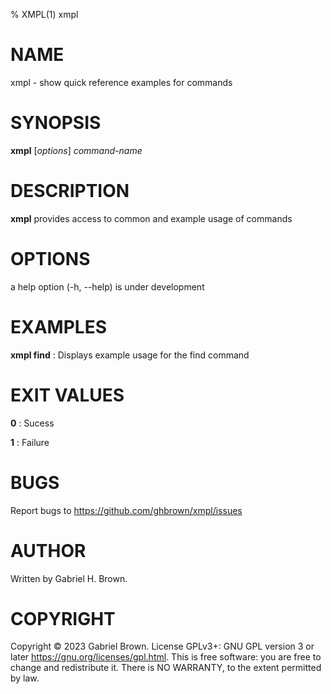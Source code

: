 % XMPL(1) xmpl

# NAME
xmpl - show quick reference examples for commands

# SYNOPSIS
**xmpl** [*options*] *command-name*

# DESCRIPTION
**xmpl** provides access to common and example usage of commands

# OPTIONS
a help option (-h, --help) is under development

# EXAMPLES
**xmpl find**
: Displays example usage for the find command

# EXIT VALUES
**0**
: Sucess

**1**
: Failure

# BUGS
Report bugs to <https://github.com/ghbrown/xmpl/issues>

# AUTHOR
Written by Gabriel H. Brown.

# COPYRIGHT
Copyright © 2023 Gabriel Brown. License GPLv3+: GNU GPL version 3 or later <https://gnu.org/licenses/gpl.html>.
This is free software: you are free to change and redistribute it. There is NO WARRANTY, to the extent permitted by law.
